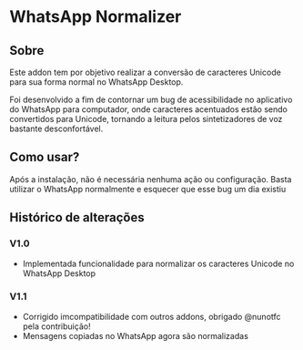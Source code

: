 # WhatsApp Normalizer
## Sobre</h2>
Este addon tem por objetivo realizar a conversão de caracteres Unicode para sua forma normal no WhatsApp Desktop.

Foi desenvolvido a fim de contornar um bug de acessibilidade no aplicativo do WhatsApp para computador, onde
caracteres acentuados estão sendo convertidos para Unicode, tornando a leitura pelos sintetizadores de voz
bastante desconfortável.
## Como usar?</h2>
Após a instalação, não é necessária nenhuma ação ou configuração. Basta utilizar o WhatsApp normalmente e
esquecer que esse bug um dia existiu

## Histórico de alterações
### V1.0
* Implementada funcionalidade para normalizar os caracteres Unicode no WhatsApp Desktop

### V1.1
* Corrigido imcompatibilidade com outros addons, obrigado @nunotfc pela contribuição!
* Mensagens copiadas no WhatsApp agora são normalizadas
